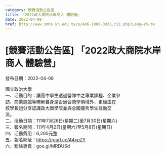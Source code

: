```yaml
---
category: 競賽活動公告區
title: 「2022政大商院水岸商人 體驗營」
date: 2022-04-08
href: http://www.smhs.kh.edu.tw/p/406-1000-3365,r21.php?Lang=zh-tw
---
```


# [競賽活動公告區] 「2022政大商院水岸商人 體驗營」

發布日期：2022-04-08

國立政治大學  
一、活動目的：讓高中學生透過營隊中之專業課程、企業參  
訪、商業遊戲等瞭解自身是否適合商學領域外，更經由在  
校學長姐分享認識政大商學院並與全國優秀學生互動交  
流。  
二、活動日期：111年7月26日(星期二)至7月30日(星期六)  
三、報名期間：111年4月2日(星期六)至5月8日(星期日)  
四、活動費用：6,200元整  
五、報名網址：https://reurl.cc/44xpZY  
六、粉絲專頁：goo.gl/MRDUSd

